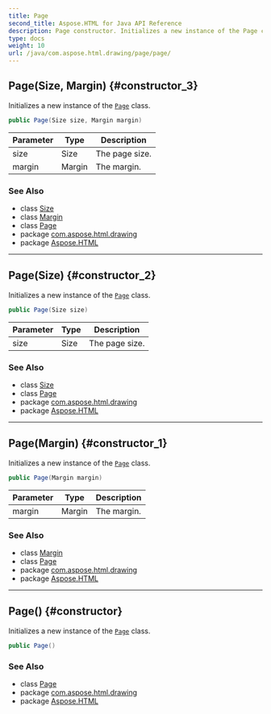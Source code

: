 ```yaml
---
title: Page
second_title: Aspose.HTML for Java API Reference
description: Page constructor. Initializes a new instance of the Page class
type: docs
weight: 10
url: /java/com.aspose.html.drawing/page/page/
---
```

## Page(Size, Margin) {#constructor_3}

Initializes a new instance of the [`Page`](../) class.

```java
public Page(Size size, Margin margin)
```

| Parameter | Type | Description |
| --- | --- | --- |
| size | Size | The page size. |
| margin | Margin | The margin. |

### See Also

* class [Size](../../size/)
* class [Margin](../../margin/)
* class [Page](../)
* package [com.aspose.html.drawing](../../../com.aspose.html.drawing/)
* package [Aspose.HTML](../../../)

---

## Page(Size) {#constructor_2}

Initializes a new instance of the [`Page`](../) class.

```java
public Page(Size size)
```

| Parameter | Type | Description |
| --- | --- | --- |
| size | Size | The page size. |

### See Also

* class [Size](../../size/)
* class [Page](../)
* package [com.aspose.html.drawing](../../../com.aspose.html.drawing/)
* package [Aspose.HTML](../../../)

---

## Page(Margin) {#constructor_1}

Initializes a new instance of the [`Page`](../) class.

```java
public Page(Margin margin)
```

| Parameter | Type | Description |
| --- | --- | --- |
| margin | Margin | The margin. |

### See Also

* class [Margin](../../margin/)
* class [Page](../)
* package [com.aspose.html.drawing](../../../com.aspose.html.drawing/)
* package [Aspose.HTML](../../../)

---

## Page() {#constructor}

Initializes a new instance of the [`Page`](../) class.

```java
public Page()
```

### See Also

* class [Page](../)
* package [com.aspose.html.drawing](../../../com.aspose.html.drawing/)
* package [Aspose.HTML](../../../)
